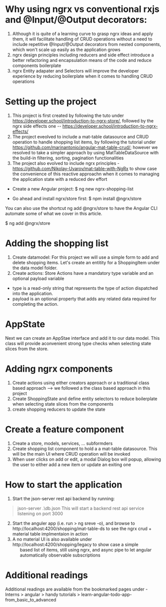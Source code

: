 # Why using ngrx vs conventional rxjs and @Input/@Output decorators:
1. Although it is quite of a learning curve to grasp ngrx ideas and apply them, it will facilitate handling of CRUD operations without a need to include repetitive @Input/@Output decorators from nested components, which won't scale up easily as the application grows
2. ngrx design principles including reducers and side effect introduce a better refactoring and encapsulation means of the code and reduce components boilerplate
3. ngrx Entity adapater and Selectors will improve the developer experience by reducing boilerplate when it comes to handling CRUD operations 

# Setting up the project
1. This project is first created by following the tuto under https://developer.school/introduction-to-ngrx-store/, followed by the ngrx side effects one -- https://developer.school/introduction-to-ngrx-effects/
2. The project eveolved to include a mat-table datasource and CRUD operation to handle shopping list items, by following the tutorial under https://github.com/marinantonio/angular-mat-table-crud/; however we resolved to take a simpler approach by using MatTableDataSource with the build-in filtering, sorting, pagination functionalities
3. The project also evolved to include ngrx principles - https://github.com/Nikolay-Uvarov/mat-table-with-NgRx to show case the convenience of this reactive approachn when it comes to managing the application state with a reduced dev effort  

- Create a new Angular project:
$ ng new ngrx-shopping-list

- Go ahead and install ngrx/store first:
$ npm install @ngrx/store

You can also use the shortcut ng add @ngrx/store to have the Angular CLI automate some of what we cover in this article.

$ ng add @ngrx/store

# Adding the shopping list
1. Create datamodel: For this project we will use a simple form to add and delete shopping items.
Let's create an entitity for a ShoppingItem under the data model folder.
2. Create actions:
  Store Actions have a mandatory type variable and an optional payload variable
  * type is a read-only string that represents the type of action dispatched into the application.
  * payload is an optional property that adds any related data required for completing the action.

# AppState
Next we can create an AppStae interface and add it to our data model. This class will provide aconvenient strong type checks when selecting state slices from the store.

# Adding ngrx components
1. Create actions using either creators approach or a traditional class based approach --> we followed a the class based approach in this project
2. Create ShoppingState and define entity selectors to reduce boilerplate when selecting state slices from the components
3. create shopping reducers to update the state

# Create a feature component
1. Create a store, models, services, ... subformders
2. Create shopping list component to hold a a mat-table datasource. This will be the main UI where CRUD operation will be invoked
3. When user clicks on add or edit, a modal Dialog box will popup, allowing the user to either add a new item or update an exiting one

# How to start the application
1. Start the json-server rest api backend by running:
  > json-server .\db.json
This will start a backend rest api service listening on port 3000
2. Start the anguler app (i.e. run > ng sreve -o), and browse to http://localhost:4200/shopping/mat-table-ds to see the ngrx crud + material table implmentaion in action
3. A no material UI is also available under http://localhost:4200/shopping/legacy to show case a simple <ul> based list of items, still using ngrx, and async pipe to let angular automatically observable subscriptions

# Additional readings
Additional readings are available from the bookmarked pages under - Interns > angular > handy tutorials > learn-angular-todo-app-from_basic_to_advanced

